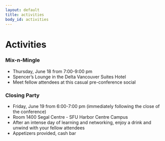 ```yaml
---
layout: default
title: activities
body_id: activities
---
```


# Activities

<p class="lead">

<h3>Mix-n-Mingle</h3>
<ul>
<li> Thursday, June 18 from 7:00-9:00 pm</li>
<li> Spencer’s Lounge in the Delta Vancouver Suites Hotel</li>
<li> Meet fellow attendees at this casual pre-conference social</li>
</ul>

<h3>Closing Party</h3>

<ul>
<li> Friday, June 19 from 6:00-7:00 pm (immediately following the close of the conference)</li>
<li> Room 1400 Segal Centre - SFU Harbor Centre Campus</li>
<li> After an intense day of learning and networking, enjoy a drink and unwind with your fellow attendees</li>
<li> Appetizers provided, cash bar </li>
</ul>
</p>


